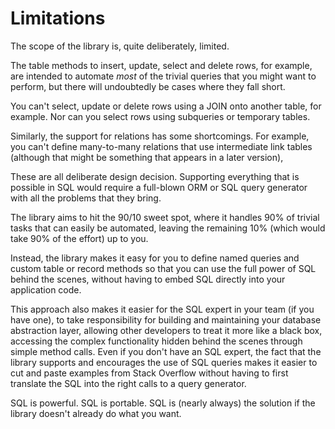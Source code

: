 # Limitations

The scope of the library is, quite deliberately, limited.

The table methods to insert, update, select and delete rows,
for example, are intended to automate *most* of the trivial queries
that you might want to perform, but there will undoubtedly be cases
where they fall short.

You can't select, update or delete rows using a JOIN onto another
table, for example.  Nor can you select rows using subqueries or
temporary tables.

Similarly, the support for relations has some shortcomings.  For example,
you can't define many-to-many relations that use intermediate link
tables (although that might be something that appears in a later version),

These are all deliberate design decision.  Supporting everything that
is possible in SQL would require a full-blown ORM or SQL query generator
with all the problems that they bring.

The library aims to hit the 90/10 sweet spot, where it handles 90% of
trivial tasks that can easily be automated, leaving the remaining 10%
(which would take 90% of the effort) up to you.

Instead, the library makes it easy for you to define named queries and
custom table or record methods so that you can use the full power of SQL
behind the scenes, without having to embed SQL directly into your
application code.

This approach also makes it easier for the SQL expert in your team (if
you have one), to take responsibility for building and maintaining your
database abstraction layer, allowing other developers to treat it more
like a black box, accessing the complex functionality hidden behind the
scenes through simple method calls.  Even if you don't have an SQL expert,
the fact that the library supports and encourages the use of SQL queries
makes it easier to cut and paste examples from Stack Overflow without
having to first translate the SQL into the right calls to a query generator.

SQL is powerful.  SQL is portable.  SQL is (nearly always) the solution
if the library doesn't already do what you want.


